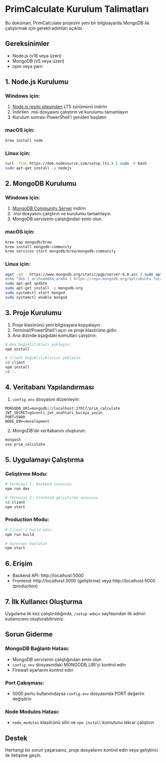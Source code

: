 # PrimCalculate Kurulum Talimatları

Bu doküman, PrimCalculate projesini yeni bir bilgisayarda MongoDB ile çalıştırmak için gerekli adımları açıklar.

## Gereksinimler

- Node.js (v16 veya üzeri)
- MongoDB (v5 veya üzeri)
- npm veya yarn

## 1. Node.js Kurulumu

### Windows için:
1. [Node.js resmi sitesinden](https://nodejs.org/) LTS sürümünü indirin
2. İndirilen .msi dosyasını çalıştırın ve kurulumu tamamlayın
3. Kurulum sonrası PowerShell'i yeniden başlatın

### macOS için:
```bash
brew install node
```

### Linux için:
```bash
curl -fsSL https://deb.nodesource.com/setup_lts.x | sudo -E bash -
sudo apt-get install -y nodejs
```

## 2. MongoDB Kurulumu

### Windows için:
1. [MongoDB Community Server](https://www.mongodb.com/try/download/community) indirin
2. .msi dosyasını çalıştırın ve kurulumu tamamlayın
3. MongoDB servisinin çalıştığından emin olun

### macOS için:
```bash
brew tap mongodb/brew
brew install mongodb-community
brew services start mongodb/brew/mongodb-community
```

### Linux için:
```bash
wget -qO - https://www.mongodb.org/static/pgp/server-6.0.asc | sudo apt-key add -
echo "deb [ arch=amd64,arm64 ] https://repo.mongodb.org/apt/ubuntu focal/mongodb-org/6.0 multiverse" | sudo tee /etc/apt/sources.list.d/mongodb-org-6.0.list
sudo apt-get update
sudo apt-get install -y mongodb-org
sudo systemctl start mongod
sudo systemctl enable mongod
```

## 3. Proje Kurulumu

1. Proje klasörünü yeni bilgisayara kopyalayın
2. Terminal/PowerShell'i açın ve proje klasörüne gidin
3. Ana dizinde aşağıdaki komutları çalıştırın:

```bash
# Ana bağımlılıkları yükleyin
npm install

# Client bağımlılıklarını yükleyin
cd client
npm install
cd ..
```

## 4. Veritabanı Yapılandırması

1. `config.env` dosyasını düzenleyin:
```env
MONGODB_URI=mongodb://localhost:27017/prim_calculate
JWT_SECRET=güvenli_jwt_anahtari_buraya_yazin
PORT=5000
NODE_ENV=development
```

2. MongoDB'de veritabanını oluşturun:
```bash
mongosh
use prim_calculate
```

## 5. Uygulamayı Çalıştırma

### Geliştirme Modu:
```bash
# Terminal 1: Backend sunucusu
npm run dev

# Terminal 2: Frontend geliştirme sunucusu
cd client
npm start
```

### Production Modu:
```bash
# Client'ı build edin
npm run build

# Sunucuyu başlatın
npm start
```

## 6. Erişim

- Backend API: http://localhost:5000
- Frontend: http://localhost:3000 (geliştirme) veya http://localhost:5000 (production)

## 7. İlk Kullanıcı Oluşturma

Uygulama ilk kez çalıştırıldığında, `/setup-admin` sayfasından ilk admin kullanıcısını oluşturabilirsiniz.

## Sorun Giderme

### MongoDB Bağlantı Hatası:
- MongoDB servisinin çalıştığından emin olun
- `config.env` dosyasındaki MONGODB_URI'yi kontrol edin
- Firewall ayarlarını kontrol edin

### Port Çakışması:
- 5000 portu kullanımdaysa `config.env` dosyasında PORT değerini değiştirin

### Node Modules Hatası:
- `node_modules` klasörünü silin ve `npm install` komutunu tekrar çalıştırın

## Destek

Herhangi bir sorun yaşarsanız, proje dosyalarını kontrol edin veya geliştirici ile iletişime geçin.
